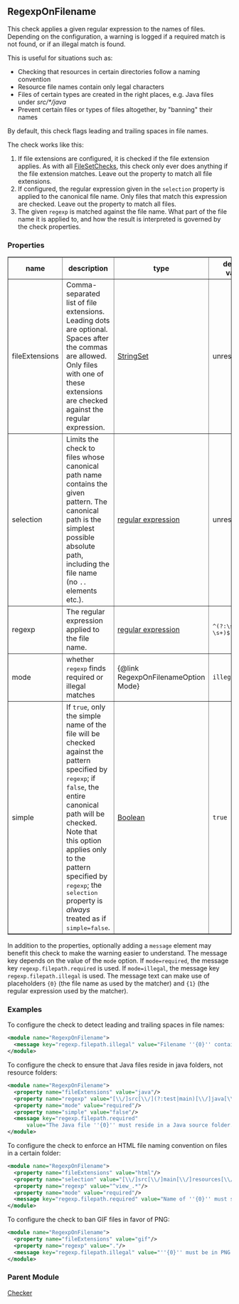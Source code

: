 ## RegexpOnFilename

This check applies a given regular expression to the names of files.
Depending on the configuration, a warning is logged if a required match is not found, or if an illegal match is found.

This is useful for situations such as:

  - Checking that resources in certain directories follow a naming convention
  - Resource file names contain only legal characters
  - Files of certain types are created in the right places, e.g. Java files under *src/&#42;/java*
  - Prevent certain files or types of files altogether, by "banning" their names

By default, this check flags leading and trailing spaces in file names.

The check works like this:

  1. If file extensions are configured, it is checked if the file extension applies.
     As with all [FileSetChecks](http://checkstyle.sourceforge.net/writingchecks.html#Writing_FileSetChecks),
     this check only ever does anything if the file extension matches. Leave out the property to match all file
     extensions.
  2. If configured, the regular expression given in the `selection` property is
     applied to the canonical file name. Only files that match this expression
     are checked. Leave out the property to match all files.
  3. The given `regexp` is matched against the file name. What part of the file
     name it is applied to, and how the result is interpreted is governed by the check
     properties.

### Properties

<table border="1">
<tr>
    <th>name</th><th>description</th><th>type</th><th>default value</th>
</tr>
<tr>
    <td>fileExtensions</td>
    <td>Comma-separated list of file extensions. Leading dots are optional.
        Spaces after the commas are allowed. Only files with one of these
        extensions are checked against the regular expression.</td>
    <td><a href="http://checkstyle.sourceforge.net/property_types.html#stringSet">StringSet</a></td>
    <td>unrestricted</td>
</tr>
<tr>
    <td>selection</td>
    <td>Limits the check to files whose canonical path name contains the given
        pattern. The canonical path is the simplest possible absolute path,
        including the file name (no <code>..</code> elements etc.).</td>
    <td><a href="http://checkstyle.sourceforge.net/property_types.html#regexp">regular
        expression</a></td>
    <td>unrestricted</td>
</tr>
<tr>
    <td>regexp</td>
    <td>The regular expression applied to the file name.</td>
    <td><a href="http://checkstyle.sourceforge.net/property_types.html#regexp">regular
        expression</a></td>
    <td><tt>^(?:\s+.*|.*?\s+)$</tt></td>
</tr>
<tr>
    <td>mode</td>
    <td>whether <tt>regexp</tt> finds required or illegal matches</td>
    <td>{@link RegexpOnFilenameOption Mode}</td>
    <td><code>illegal</code></td>
</tr>
<tr>
    <td>simple</td>
    <td>If <code>true</code>, only the simple name of the file will be checked
        against the pattern specified by <tt>regexp</tt>;
        if <code>false</code>, the entire canonical path will be checked.<br/>
        Note that this option applies only to the pattern specified by
        <tt>regexp</tt>; the <tt>selection</tt> property is <i>always</i> treated
        as if <tt>simple=false</tt>.</td>
    <td><a href="http://checkstyle.sourceforge.net/property_types.html#boolean">Boolean</a></td>
    <td><code>true</code></td>
</tr>
</table>

In addition to the properties, optionally adding a `message` element may benefit this check to make the warning easier
to understand. The message key depends on the value of the `mode` option. If `mode=required`, the message key
`regexp.filepath.required` is used. If `mode=illegal`, the message key `regexp.filepath.illegal` is used. The message
text can make use of placeholders `{0}` (the file name as used by the matcher) and `{1}` (the regular expression used
by the matcher).


### Examples

To configure the check to detect leading and trailing spaces in file names:

```xml
<module name="RegexpOnFilename">
  <message key="regexp.filepath.illegal" value="Filename ''{0}'' contains leading or trailing spaces."/>
</module>
```

To configure the check to ensure that Java files reside in java folders, not resource folders:

```xml
<module name="RegexpOnFilename">
  <property name="fileExtensions" value="java"/>
  <property name="regexp" value="[\\/]src[\\/](?:test|main)[\\/]java[\\/]"/>
  <property name="mode" value="required"/>
  <property name="simple" value="false"/>
  <message key="regexp.filepath.required"
      value="The Java file ''{0}'' must reside in a Java source folder."/>
</module>
```

To configure the check to enforce an HTML file naming convention on files in a certain folder:

```xml
<module name="RegexpOnFilename">
  <property name="fileExtensions" value="html"/>
  <property name="selection" value="[\\/]src[\\/]main[\\/]resources[\\/]html[\\/]views[\\/]"/>
  <property name="regexp" value="^view_.*"/>
  <property name="mode" value="required"/>
  <message key="regexp.filepath.required" value="Name of ''{0}'' must start with ''view_''."/>
</module>
```

To configure the check to ban GIF files in favor of PNG:

```xml
<module name="RegexpOnFilename">
  <property name="fileExtensions" value="gif"/>
  <property name="regexp" value="."/>
  <message key="regexp.filepath.illegal" value="''{0}'' must be in PNG format, not GIF."/>
</module>
```

### Parent Module

[Checker](http://checkstyle.sourceforge.net/config.html#Checker)
